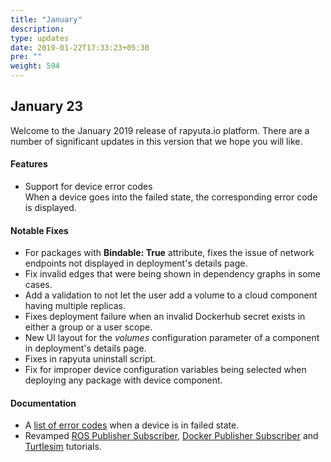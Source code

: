 ```yaml
---
title: "January"
description:
type: updates
date: 2019-01-22T17:33:23+05:30
pre: ""
weight: 594
---
```

## January 23
Welcome to the January 2019 release of rapyuta.io platform. There are a
number of significant updates in this version that we hope you will like.

#### Features
* Support for device error codes    
  When a device goes into the failed state, the corresponding error code is displayed.

#### Notable Fixes
* For packages with **Bindable: True** attribute, fixes the issue of network endpoints not displayed in deployment's details page.
* Fix invalid edges that were being shown in dependency graphs in some cases.
* Add a validation to not let the user add a volume to a cloud component having multiple replicas.
* Fixes deployment failure when an invalid Dockerhub secret exists in either a group or a user scope.
* New UI layout for the *volumes* configuration parameter of a component in deployment's details page.
* Fixes in rapyuta uninstall script.
* Fix for improper device configuration variables being selected when deploying any package with device component.

#### Documentation
* A [list of error codes](/getting-started/add-new-device/device-failed-error-codes) when a device is in failed state.
* Revamped [ROS Publisher Subscriber](/dev-tutorials/ros-publisher-subscriber), [Docker Publisher Subscriber](/dev-tutorials/docker-publisher-subscriber) and [Turtlesim](/dev-tutorials/turtlesim/) tutorials.